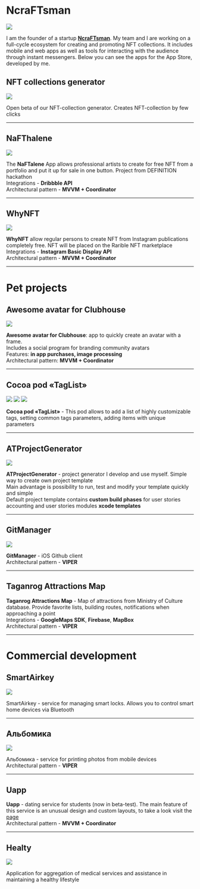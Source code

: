 
# NcraFTsman
[![](https://img.shields.io/badge/Main_page-NcraFTsman-gray?&colorA=BD56ED&colorB=000000&style=for-the-badge)](https://www.ncraftsman.com/)

I am the founder of a startup [**NcraFTsman**](https://www.ncraftsman.com/).
My team and I are working on a full-cycle ecosystem for creating and promoting NFT collections. It includes mobile and web apps as well as tools for interacting with the audience through instant messengers. Below you can see the apps for the App Store, developed by me.

## NFT collections generator
[![](https://img.shields.io/badge/Editor-NcraFTsman-gray?&colorA=BD56ED&colorB=000000&style=for-the-badge)](https://editor.ncraftsman.com/)

Open beta of our NFT-collection generator. Creates NFT-collection by few clicks

---

## NaFThalene
[![](https://img.shields.io/badge/App_Store-NaFThalene-gray?logo=App%20Store&colorA=F3F3F3&colorB=&style=for-the-badge)](https://apps.apple.com/ru/app/nafthalene/id1572170903)

The **NaFTalene** App allows professional artists to create for free NFT from a portfolio and put it up for sale in one button. Project from DEFINITION hackathon   
Integrations - **Dribbble API**  
Architectural pattern - **MVVM + Coordinator**

---

## WhyNFT

![](https://img.shields.io/badge/App_Store-Beta_Test-gray?logo=App%20Store&colorA=F3F3F3&style=for-the-badge)

**WhyNFT** allow regular persons to create NFT from Instagram publications completely free. NFT will be placed on the Rarible NFT marketplace    
Integrations - **Instagram Basic Display API**  
Architectural pattern - **MVVM + Coordinator**

---

# Pet projects

## Awesome avatar for Clubhouse
[![](https://img.shields.io/badge/App_Store-Awesome_avatar_for_Clubhouse-gray?logo=App%20Store&colorA=F3F3F3&colorB=000000&style=for-the-badge)](https://apps.apple.com/app/awesome-avatar-for-clubhouse/id1555038838)

**Awesome avatar for Clubhouse**: app to quickly create an avatar with a frame.  
Includes a social program for branding community avatars  
Features: **in app purchases, image processing**  
Architectural pattern: **MVVM + Coordinator**

---
## Cocoa pod «TagList»

[![](https://img.shields.io/badge/GitHub-Tag_List-gray.svg?logo=GitHub&colorA=F3F3F3&colorB=000000&style=for-the-badge&logoColor=black)](https://github.com/inomobile/tag-list)
[![](https://img.shields.io/github/stars/inomobile/tag-list?colorA=F3F3F3&colorB=green&style=for-the-badge&logoColor=black)](https://github.com/inomobile/tag-list)
[![](https://img.shields.io/github/forks/inomobile/tag-list?colorA=F3F3F3&style=for-the-badge&logoColor=black)](https://github.com/inomobile/tag-list)

**Cocoa pod «TagList»** - This pod allows to add a list of highly customizable tags, setting common tags parameters, adding items with unique parameters

---

## ATProjectGenerator
[![](https://img.shields.io/badge/GitHub-AT_Project_Generator-gray.svg?logo=GitHub&colorA=F3F3F3&colorB=000000&style=for-the-badge&logoColor=black)](https://github.com/MadL0rd/ATProjectGenerator)

**ATProjectGenerator** - project generator I develop and use myself. Simple way to create own project template  
Main advantage is possibility to run, test and modify your template quickly and simple  
Default project template contains **custom build phases** for user stories accounting and user stories modules **xcode templates**

---

## GitManager

[![](https://img.shields.io/badge/GitHub-Git_Manager-gray.svg?logo=GitHub&colorA=F3F3F3&colorB=000000&style=for-the-badge&logoColor=black)](https://github.com/MadL0rd/GitManager)

**GitManager** - iOS Github client  
Architectural pattern - **VIPER**

---

## Taganrog Attractions Map
**Taganrog Attractions Map** - Map of attractions from Ministry of Culture database. Provide favorite lists, building routes, notifications when approaching a point   
Integrations - **GoogleMaps SDK**, **Firebase**, **MapBox**  
Architectural pattern - **VIPER**

---

# Commercial development

## SmartAirkey
[![](https://img.shields.io/badge/App_Store-SmartAirkey-gray?logo=App%20Store&colorA=F3F3F3&colorB=000000&style=for-the-badge)](https://apps.apple.com/ru/app/smartairkey/id1032832416)

SmartAirkey - service for managing smart locks. Allows you to control smart home devices via Bluetooth 

---

## Альбомика
[![](https://img.shields.io/badge/App_Store-Альбомика-gray?logo=App%20Store&colorA=F3F3F3&colorB=000000&style=for-the-badge)](https://apps.apple.com/ru/app/альбомика/id1539031052)

Альбомика - service for printing photos from mobile devices  
Architectural pattern - **VIPER**

---

## Uapp
**Uapp** - dating service for students (now in beta-test). The main feature of this service is an unusual design and custom layouts, to take a look visit the [page](https://projects-stories.madlord.ru/)  
Architectural pattern - **MVVM + Coordinator**

---

## Healty
[![](https://img.shields.io/badge/App_Store-Beta_Test-gray?logo=App%20Store&colorA=F3F3F3&style=for-the-badge)](https://testflight.apple.com/join/dO4Rn4Bt)

Application for aggregation of medical services and assistance in maintaining a healthy lifestyle
